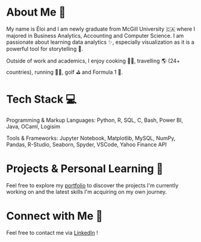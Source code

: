 # About Me 🌱
My name is Éloi and I am newly graduate from McGill University 🇨🇦 where I majored in Business Analytics, Accounting and Computer Science. 
I am passionate about learning data analytics ✨, especially visualization as it is a powerful tool for storytelling 📖.

Outside of work and academics, I enjoy cooking 🧑‍🍳, travelling 🌎 (24+ countries), running 🏃‍♂️, golf ⛳ and Formula 1 🏁.  

# Tech Stack 💻
Programming & Markup Languages: Python, R, SQL, C, Bash, Power BI, Java, OCaml, Logisim

Tools & Frameworks: Jupyter Notebook, Matplotlib, MySQL, NumPy, Pandas, R-Studio, Seaborn, Spyder, VSCode, Yahoo Finance API

# Projects & Personal Learning 🚀
Feel free to explore my [portfolio](https://github.com/eloidall/portfolio) to discover the projects I'm currently working on and the latest skills I'm acquiring on my own journey.

# Connect with Me 🤝
Feel free to contact me via [LinkedIn](https://www.linkedin.com/in/eloidallaire/) !

